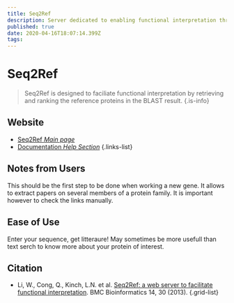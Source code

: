 ```yaml
---
title: Seq2Ref
description: Server dedicated to enabling functional interpretation through analysis of protein sequence similarity
published: true
date: 2020-04-16T18:07:14.399Z
tags: 
---
```


# Seq2Ref

> Seq2Ref is designed to faciliate functional interpretation by retrieving and ranking the reference proteins in the BLAST result. 
{.is-info}

## Website

- [Seq2Ref *Main page*](http://prodata.swmed.edu/seq2ref/)
- [Documentation *Help Section*](prodata.swmed.edu/seq2ref/help/help.html)
{.links-list}

## Notes from Users
This should be the first step to be done when working a new gene. It allows to extract papers on several members of a protein family. It is important however to check the links manually.

## Ease of Use
Enter your sequence, get litteraure! May sometimes be more usefull than text serch to know more about your protein of interest.

## Citation

- Li, W., Cong, Q., Kinch, L.N. et al. [Seq2Ref: a web server to facilitate functional interpretation](https://doi.org/10.1186/1471-2105-14-30). BMC Bioinformatics 14, 30 (2013).
{.grid-list}